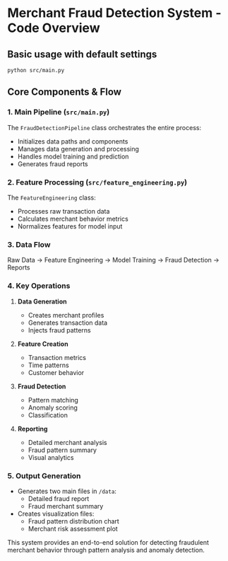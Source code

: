 # Merchant Fraud Detection System - Code Overview

## Basic usage with default settings
`python src/main.py`

## Core Components & Flow

### 1. Main Pipeline (`src/main.py`)
The `FraudDetectionPipeline` class orchestrates the entire process:
- Initializes data paths and components
- Manages data generation and processing
- Handles model training and prediction
- Generates fraud reports

### 2. Feature Processing (`src/feature_engineering.py`)
The `FeatureEngineering` class:
- Processes raw transaction data
- Calculates merchant behavior metrics
- Normalizes features for model input

### 3. Data Flow
Raw Data → Feature Engineering → Model Training → Fraud Detection → Reports


### 4. Key Operations
1. **Data Generation**
   - Creates merchant profiles
   - Generates transaction data
   - Injects fraud patterns

2. **Feature Creation**
   - Transaction metrics
   - Time patterns
   - Customer behavior

3. **Fraud Detection**
   - Pattern matching
   - Anomaly scoring
   - Classification

4. **Reporting**
   - Detailed merchant analysis
   - Fraud pattern summary
   - Visual analytics

### 5. Output Generation
- Generates two main files in `/data`:
  - Detailed fraud report
  - Fraud merchant summary
- Creates visualization files:
  - Fraud pattern distribution chart
  - Merchant risk assessment plot

This system provides an end-to-end solution for detecting fraudulent merchant behavior through pattern analysis and anomaly detection.